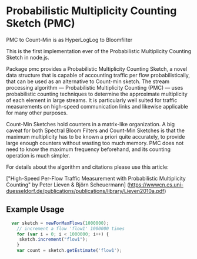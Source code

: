 # Probabilistic Multiplicity Counting Sketch (PMC)

PMC to Count-Min is as HyperLogLog to Bloomfilter

This is the first implementation ever of the Probabilistic Multiplicity Counting Sketch in node.js.

Package pmc provides a Probabilistic Multiplicity Counting Sketch, a novel data structure that is capable of accounting traffic per flow probabilistically, that can be used as an alternative to Count-min sketch.
The stream processing algorithm — Probabilistic Multiplicity Counting (PMC) — uses probabilistic counting techniques to determine the approximate multiplicity of each element in large streams. It is particularly well suited for traffic measurements on high-speed communication links and likewise applicable for many other purposes.

Count-Min Sketches hold counters in a matrix-like organization. A big caveat for both Spectral Bloom Filters and Count-Min Sketches is that the maximum multiplicity has to be known a priori quite accurately, to provide large enough counters without wasting too much memory. PMC does not need to know the maximum frequency beforehand, and its counting operation is much simpler.

For details about the algorithm and citations please use this article:

["High-Speed Per-Flow Traffic Measurement with Probabilistic Multiplicity Counting" by Peter Lieven & Björn Scheuermann]
(https://wwwcn.cs.uni-duesseldorf.de/publications/publications/library/Lieven2010a.pdf)

## Example Usage
```javascript
  var sketch = newForMaxFlows(1000000);
	// increment a flow 'flow1' 1000000 times
	for (var i = 0; i < 1000000; i++) {
     sketch.increment("flow1");
	}
	var count = sketch.getEstimate('flow1');
```
